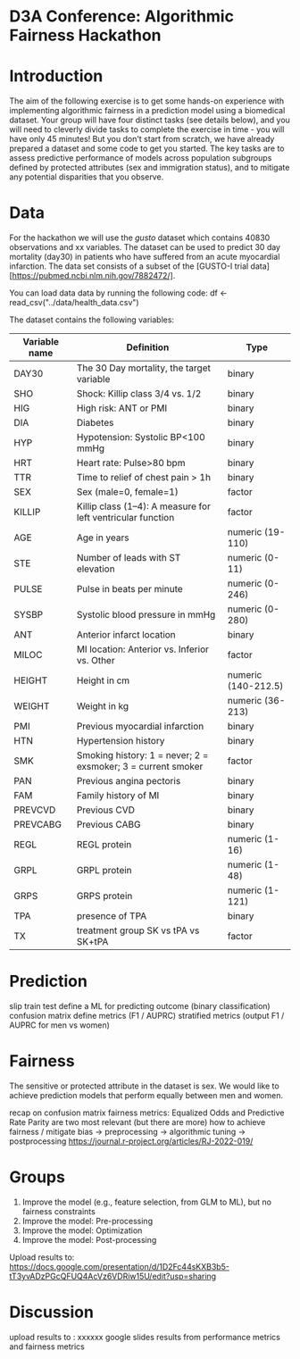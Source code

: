 # D3A Conference: Algorithmic Fairness Hackathon

# Introduction
The aim of the following exercise is to get some hands-on experience with implementing algorithmic fairness in a prediction model using a biomedical dataset. Your group will have four distinct tasks (see details below), and you will need to cleverly divide tasks to complete the exercise in time - you will have only 45 minutes! But you don't start from scratch, we have already prepared a dataset and some code to get you started. The key tasks are to assess predictive performance of models across population subgroups defined by protected attributes (sex and immigration status), and to mitigate any potential disparities that you observe.

# Data
For the hackathon we will use the *gusto* dataset which contains 40830 observations and xx variables. The dataset can be used to predict 30 day mortality (day30) in patients who have suffered from an acute myocardial infarction. The data set consists of a subset of the [GUSTO-I trial data][https://pubmed.ncbi.nlm.nih.gov/7882472/].

You can load data data by running the following code:
df <- read_csv("../data/health_data.csv")

The dataset contains the following variables:

Variable name | Definition | Type
---|---|---
DAY30 | The 30 Day mortality, the target variable | binary
SHO | Shock: Killip class 3/4 vs. 1/2 | binary
HIG | High risk: ANT or PMI | binary
DIA | Diabetes | binary
HYP | Hypotension: Systolic BP<100 mmHg | binary
HRT | Heart rate: Pulse>80 bpm | binary
TTR | Time to relief of chest pain > 1h | binary
SEX | Sex (male=0, female=1) | factor
KILLIP | Killip class (1–4): A measure for left ventricular function | factor
AGE | Age in years | numeric (19-110)
STE | Number of leads with ST elevation | numeric (0-11)
PULSE | Pulse in beats per minute | numeric (0-246)
SYSBP | Systolic blood pressure in mmHg | numeric (0-280)
ANT | Anterior infarct location | binary
MILOC | MI location: Anterior vs. Inferior vs. Other | factor
HEIGHT | Height in cm | numeric (140-212.5)
WEIGHT | Weight in kg | numeric (36-213)
PMI | Previous myocardial infarction | binary
HTN | Hypertension history | binary
SMK | Smoking history: 1 = never; 2 = exsmoker; 3 = current smoker | factor
PAN | Previous angina pectoris | binary
FAM | Family history of MI | binary
PREVCVD | Previous CVD | binary
PREVCABG | Previous CABG | binary
REGL | REGL protein | numeric (1-16)
GRPL | GRPL protein | numeric (1-48)
GRPS | GRPS protein | numeric (1-121)
TPA | presence of TPA | binary
TX | treatment group SK vs tPA vs SK+tPA | factor




# Prediction
slip train test
define a ML for predicting outcome (binary classification)
confusion matrix
define metrics (F1 / AUPRC)
stratified metrics (output F1 / AUPRC for men vs women)

# Fairness
The sensitive or protected attribute in the dataset is sex. We would like to achieve prediction models that perform equally between men and women. 

recap on confusion matrix
fairness metrics: Equalized Odds and Predictive Rate Parity are two most relevant (but there are more)
how to achieve fairness / mitigate bias
-> preprocessing
-> algorithmic tuning
-> postprocessing
https://journal.r-project.org/articles/RJ-2022-019/


# Groups
1. Improve the model (e.g., feature selection, from GLM to ML), but no fairness constraints
2. Improve the model: Pre-processing
3. Improve the model: Optimization
4. Improve the model: Post-processing

Upload results to:
https://docs.google.com/presentation/d/1D2Fc44sKXB3b5-tT3yvADzPGcQFUQ4AcVz6VDRiw15U/edit?usp=sharing


# Discussion
upload results to : xxxxxx google slides
results from performance metrics and fairness metrics









